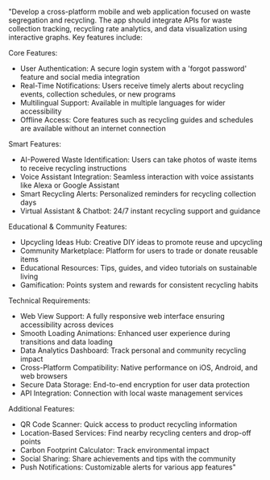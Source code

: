 "Develop a cross-platform mobile and web application focused on waste segregation and recycling. The app should integrate APIs for waste collection tracking, recycling rate analytics, and data visualization using interactive graphs. Key features include:

Core Features:
- User Authentication: A secure login system with a 'forgot password' feature and social media integration
- Real-Time Notifications: Users receive timely alerts about recycling events, collection schedules, or new programs
- Multilingual Support: Available in multiple languages for wider accessibility
- Offline Access: Core features such as recycling guides and schedules are available without an internet connection

Smart Features:
- AI-Powered Waste Identification: Users can take photos of waste items to receive recycling instructions
- Voice Assistant Integration: Seamless interaction with voice assistants like Alexa or Google Assistant
- Smart Recycling Alerts: Personalized reminders for recycling collection days
- Virtual Assistant & Chatbot: 24/7 instant recycling support and guidance

Educational & Community Features:
- Upcycling Ideas Hub: Creative DIY ideas to promote reuse and upcycling
- Community Marketplace: Platform for users to trade or donate reusable items
- Educational Resources: Tips, guides, and video tutorials on sustainable living
- Gamification: Points system and rewards for consistent recycling habits

Technical Requirements:
- Web View Support: A fully responsive web interface ensuring accessibility across devices
- Smooth Loading Animations: Enhanced user experience during transitions and data loading
- Data Analytics Dashboard: Track personal and community recycling impact
- Cross-Platform Compatibility: Native performance on iOS, Android, and web browsers
- Secure Data Storage: End-to-end encryption for user data protection
- API Integration: Connection with local waste management services

Additional Features:
- QR Code Scanner: Quick access to product recycling information
- Location-Based Services: Find nearby recycling centers and drop-off points
- Carbon Footprint Calculator: Track environmental impact
- Social Sharing: Share achievements and tips with the community
- Push Notifications: Customizable alerts for various app features"